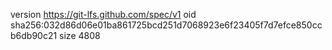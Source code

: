version https://git-lfs.github.com/spec/v1
oid sha256:032d86d06e01ba861725bcd251d7068923e6f23405f7d7efce850ccb6db90c21
size 4808
